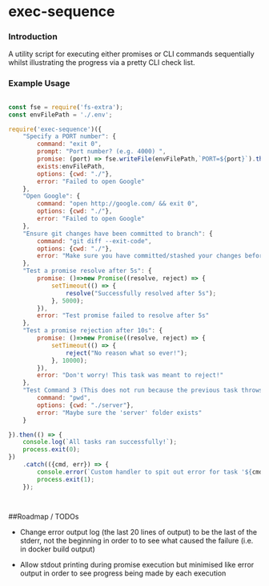 <h1>exec-sequence</h1>
<h3>Introduction</h3>
A utility script for executing either promises or CLI commands sequentially whilst illustrating the progress via a pretty CLI check list.
<h3>Example Usage</h3>

```javascript

const fse = require('fs-extra');
const envFilePath = './.env';

require('exec-sequence')({
    "Specify a PORT number": {
        command: "exit 0",
        prompt: "Port number? (e.g. 4000) ",
        promise: (port) => fse.writeFile(envFilePath,`PORT=${port}`).then(()=>"Created .env file!"),
        exists:envFilePath,
        options: {cwd: "./"},
        error: "Failed to open Google"
    },
    "Open Google": {
        command: "open http://google.com/ && exit 0",
        options: {cwd: "./"},
        error: "Failed to open Google"
    },
    "Ensure git changes have been committed to branch": {
        command: "git diff --exit-code",
        options: {cwd: "./"},
        error: "Make sure you have committed/stashed your changes before trying to update the development branch"
    },
    "Test a promise resolve after 5s": {
        promise: ()=>new Promise((resolve, reject) => {
            setTimeout(() => {
                resolve("Successfully resolved after 5s");
            }, 5000);
        }),
        error: "Test promise failed to resolve after 5s"
    },
    "Test a promise rejection after 10s": {
        promise: ()=>new Promise((resolve, reject) => {
            setTimeout(() => {
                reject("No reason what so ever!");
            }, 10000);
        }),
        error: "Don't worry! This task was meant to reject!"
    },
    "Test Command 3 (This does not run because the previous task throws an error)": {
        command: "pwd",
        options: {cwd: "./server"},
        error: "Maybe sure the 'server' folder exists"
    }

}).then(() => {
    console.log(`All tasks ran successfully!`);
    process.exit(0);
})
    .catch(({cmd, err}) => {
        console.error(`Custom handler to spit out error for task '${cmd.text}':`, err);
        process.exit(1);
    });




```

##Roadmap / TODOs

- Change error output log (the last 20 lines of output) to be the last of the stderr, not the beginning
in order to to see what caused the failure (i.e. in docker build output)

- Allow stdout printing during promise execution but minimised like error output
in order to see progress being made by each execution

